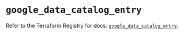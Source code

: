 # `google_data_catalog_entry`

Refer to the Terraform Registry for docs: [`google_data_catalog_entry`](https://registry.terraform.io/providers/hashicorp/google/5.43.0/docs/resources/data_catalog_entry).
